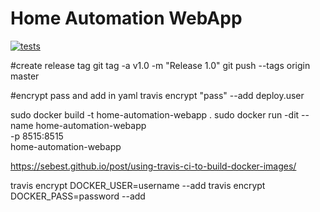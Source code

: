 # Home Automation WebApp

[![tests][tests]][tests-url]


#create release tag
git tag -a v1.0 -m "Release 1.0"
git push --tags origin master


#encrypt pass and add in yaml
travis encrypt "pass" --add deploy.user

sudo docker build -t home-automation-webapp .
sudo docker run -dit --name home-automation-webapp \
    -p 8515:8515 \
    home-automation-webapp

https://sebest.github.io/post/using-travis-ci-to-build-docker-images/

travis encrypt DOCKER_USER=username --add
travis encrypt DOCKER_PASS=password --add

[tests]: http://img.shields.io/travis/jluccisano/home-automation-webapp.svg
[tests-url]: https://travis-ci.org/jluccisano/home-automation-webapp
